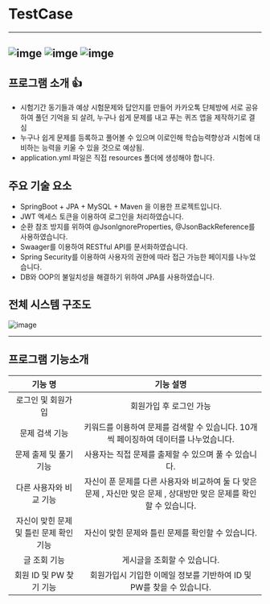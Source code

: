 # TestCase

------

## ![imge](https://img.shields.io/badge/ProjectType-TeamProject-green) ![imge](https://img.shields.io/badge/Language-Java-yellow) ![imge](https://img.shields.io/badge/TOOL-STS-green)

## 프로그램 소개 :thumbsup:

- 시험기간 동기들과 예상 시험문제와 답안지를 만들어 카카오톡 단체방에 서로 공유하여 풀던 기억을 되
  살려, 누구나 쉽게 문제를 내고 푸는 퀴즈 앱을 제작하기로 결심
- 누구나 쉽게 문제를 등록하고 풀어볼 수 있으며 이로인해 학습능력향상과 시험에 대비하는 능력을 키울
  수 있을 것으로 예상됨.
- application.yml 파일은 직접 resources 폴더에 생성해야 합니다.

## 주요 기술 요소

- SpringBoot + JPA + MySQL + Maven 을 이용한 프로젝트입니다.
- JWT 엑세스 토큰을 이용하여 로그인을 처리하였습니다.
- 순환 참조 방지를 위하여 @JsonIgnoreProperties, @JsonBackReference를 사용하였습니다.
- Swaager를 이용하여 RESTful API를 문서화하였습니다.
- Spring Security를 이용하여 사용자의 권한에 따라 접근 가능한 페이지를 나누었습니다.
- DB와 OOP의 불일치성을 해결하기 위하여 JPA를 사용하였습니다.

## 전체 시스템 구조도

![image](https://user-images.githubusercontent.com/50865982/99224982-a2343500-282a-11eb-9eb2-69dfadd54366.png)




------

## 프로그램 기능소개

|                 기능 명                 |                          기능 설명                           |
| :-------------------------------------: | :----------------------------------------------------------: |
|           로그인 및 회원가입            |                   회원가입 후 로그인 가능                    |
|             문제 검색 기능              | 키워드를 이용하여 문제를 검색할 수 있습니다. 10개씩 페이징하여 데이터를 나누었습니다. |
|         문제 출제 및 풀기 기능          |    사용자는 직접 문제를 출제할 수 있으며 풀 수 있습니다.     |
|         다른 사용자와 비교 기능         | 자신이 푼 문제를 다른 사용자와 비교하여 둘 다 맞은 문제 , 자신만 맞은 문제 , 상대방만 맞은 문제를 확인할 수 있습니다. |
| 자신이 맞힌 문제 및 틀린 문제 확인 기능 |      자신이 맞힌 문제와 틀린 문제를 확인할 수 있습니다.      |
|              글 조회 기능               |                 게시글을 조회할 수 있습니다.                 |
|         회원 ID 및 PW 찾기 기능         | 회원가입시 기입한 이메일 정보를 기반하여 ID 및 PW를 찾을 수 있습니다. |

